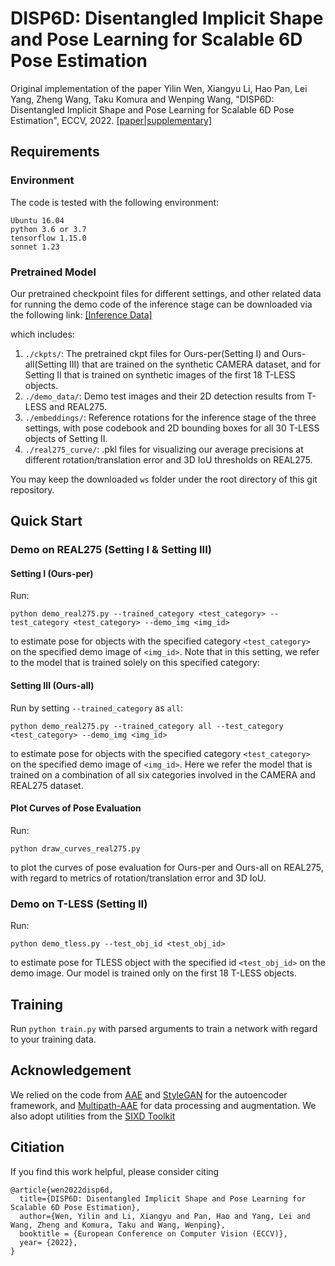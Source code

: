 # DISP6D: Disentangled Implicit Shape and Pose Learning for Scalable 6D Pose Estimation

Original implementation of the paper Yilin Wen, Xiangyu Li, Hao Pan, Lei Yang, Zheng Wang, Taku Komura and Wenping Wang, "DISP6D: Disentangled Implicit Shape and Pose Learning for Scalable 6D Pose Estimation", ECCV, 2022. [[paper|supplementary]](https://arxiv.org/abs/2107.12549)

## Requirements
### Environment
The code is tested with the following environment:
```  
Ubuntu 16.04
python 3.6 or 3.7
tensorflow 1.15.0
sonnet 1.23
```

### Pretrained Model
Our pretrained checkpoint files for different settings, and other related data for running the demo code of the inference stage can be downloaded via the following link:
[[Inference Data]](https://huggingface.co/fylwen/DISP6D-Assets/tree/main)

which includes:
1) ```./ckpts/```: The pretrained ckpt files for Ours-per(Setting I) and Ours-all(Setting III) that are trained on the synthetic CAMERA dataset, and for Setting II that is trained on synthetic images of the first 18 T-LESS objects.
2) ```./demo_data/```: Demo test images and their 2D detection results from T-LESS and REAL275.
3) ```./embeddings/```: Reference rotations for the inference stage of the three settings, with pose codebook and 2D bounding boxes for all 30 T-LESS objects of Setting II.
4) ```./real275_curve/```: .pkl files for visualizing our average precisions at different rotation/translation error and 3D IoU thresholds on REAL275.

You may keep the downloaded ```ws``` folder under the root directory of this git repository.



## Quick Start
### Demo on REAL275 (Setting I & Setting III)
#### Setting I (Ours-per)
Run:
```
python demo_real275.py --trained_category <test_category> --test_category <test_category> --demo_img <img_id>
```

to estimate pose for objects with the specified category ```<test_category> ``` on the specified demo image of ```<img_id>```. Note that in this setting, we refer to the model that is trained solely on this specified category:

#### Setting III (Ours-all)
Run by setting ```--trained_category``` as ```all```:
```
python demo_real275.py --trained_category all --test_category <test_category> --demo_img <img_id>
```

to estimate pose for objects with the specified category ```<test_category> ``` on the specified demo image of ```<img_id>```. Here we refer the model that is trained on a combination of all six categories involved in the CAMERA and REAL275 dataset. 

#### Plot Curves of Pose Evaluation
Run:
```
python draw_curves_real275.py
```
to plot the curves of pose evaluation for Ours-per and Ours-all on REAL275, with regard to metrics of rotation/translation error and 3D IoU.



### Demo on T-LESS (Setting II)
Run:
```
python demo_tless.py --test_obj_id <test_obj_id>
```
to estimate pose for TLESS object with the specified id ```<test_obj_id>``` on the demo image. Our model is trained only on the first 18 T-LESS objects.


## Training

Run ```python train.py``` with parsed arguments to train a network with regard to your training data. 


## Acknowledgement

We relied on the code from [AAE](https://github.com/DLR-RM/AugmentedAutoencoder) and [StyleGAN](https://github.com/NVlabs/stylegan) for the autoencoder framework, and [Multipath-AAE](https://github.com/DLR-RM/AugmentedAutoencoder/tree/multipath) for data processing and augmentation. We also adopt utilities from the [SIXD Toolkit](https://github.com/thodan/sixd_toolkit)


## Citiation
If you find this work helpful, please consider citing
```
@article{wen2022disp6d,
  title={DISP6D: Disentangled Implicit Shape and Pose Learning for Scalable 6D Pose Estimation},
  author={Wen, Yilin and Li, Xiangyu and Pan, Hao and Yang, Lei and Wang, Zheng and Komura, Taku and Wang, Wenping},
  booktitle = {European Conference on Computer Vision (ECCV)},
  year= {2022},
}
```
